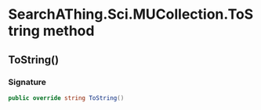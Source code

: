 # SearchAThing.Sci.MUCollection.ToString method
## ToString()
### Signature
```csharp
public override string ToString()
```
